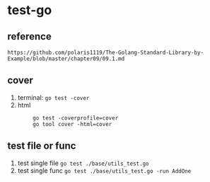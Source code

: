 # test-go


## reference
    https://github.com/polaris1119/The-Golang-Standard-Library-by-Example/blob/master/chapter09/09.1.md

## cover
1. terminal: `go test -cover`
2. html
```
        go test -coverprofile=cover
        go tool cover -html=cover
```

## test file or func

1. test single file `go test ./base/utils_test.go`
2. test single func `go test ./base/utils_test.go -run AddOne`